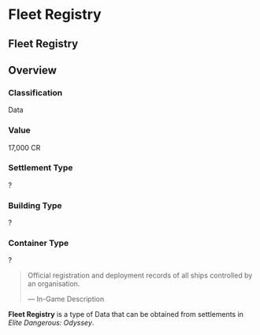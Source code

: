 # Fleet Registry
## Fleet Registry

## Overview

### Classification

Data

### Value

17,000 CR

### Settlement Type

?

### Building Type

?

### Container Type

?

> 
> 
> Official registration and deployment records of all ships controlled by an organisation.
> 
> 
> — In-Game Description
> 

**Fleet Registry** is a type of Data that can be obtained from settlements in *Elite Dangerous: Odyssey*.